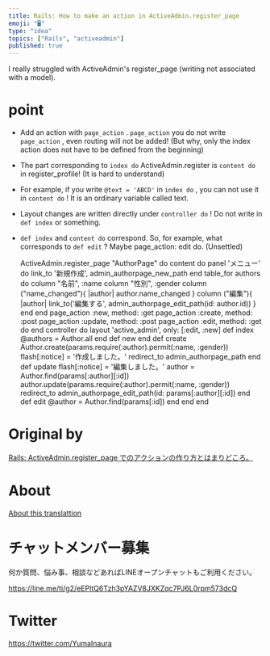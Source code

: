 ```yaml
---
title: Rails: How to make an action in ActiveAdmin.register_page
emoji: "🖥"
type: "idea"
topics: ["Rails", "activeadmin"]
published: true
---
```


I really struggled with ActiveAdmin's register\_page (writing not associated with a model).

# point 

- Add an action with `page_action` . `page_action` you do not write `page_action` , even routing will not be added! (But why, only the index action does not have to be defined from the beginning) 
- The part corresponding to `index do` ActiveAdmin.register is `content do` in register\_profile! (It is hard to understand) 
- For example, if you write `@text = 'ABCD'` in `index do` , you can not use it in `content do` ! It is an ordinary variable called text. 
- Layout changes are written directly under `controller do` ! Do not write in `def index` or something. 
- `def index` and `content do` correspond. So, for example, what corresponds to `def edit` ? Maybe page\_action: edit do. (Unsettled) 

     ActiveAdmin.register_page "AuthorPage" do content do panel 'メニュー' do link_to '新規作成', admin_authorpage_new_path end table_for authors do column "名前", :name column "性別", :gender column ("name_changed"){ |author| author.name_changed } column ("編集"){ |author| link_to('編集する', admin_authorpage_edit_path(id: author.id)) } end end page_action :new, method: :get page_action :create, method: :post page_action :update, method: :post page_action :edit, method: :get do end controller do layout 'active_admin', only: [:edit, :new] def index @authors = Author.all end def new end def create Author.create(params.require(:author).permit(:name, :gender)) flash[:notice] = '作成しました。' redirect_to admin_authorpage_path end def update flash[:notice] = '編集しました。' author = Author.find(params[:author][:id]) author.update(params.require(:author).permit(:name, :gender)) redirect_to admin_authorpage_edit_path(id: params[:author][:id]) end def edit @author = Author.find(params[:id]) end end end 



# Original by
[Rails: ActiveAdmin.register_page でのアクションの作り方とはまりどころ。](https://qiita.com/Yinaura/items/3572d34e1c00f9f5533e)

# About

[About this translattion](https://qiita.com/YumaInaura/items/7f6fd1e9310a6816469a)








<!-- Update From Qiita API -->

# チャットメンバー募集


何か質問、悩み事、相談などあればLINEオープンチャットもご利用ください。

https://line.me/ti/g2/eEPltQ6Tzh3pYAZV8JXKZqc7PJ6L0rpm573dcQ





# Twitter


https://twitter.com/YumaInaura


<!-- Update From Qiita API -->


